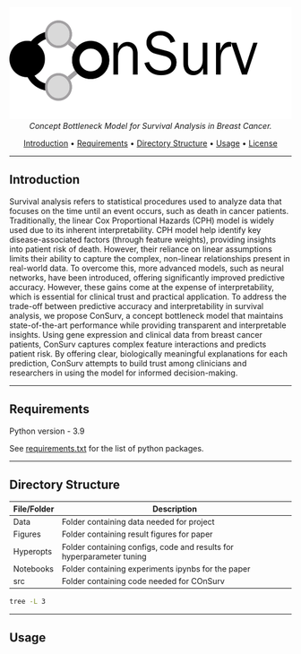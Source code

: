 <div align="center">
  <img height="200" alt="ConSurv" src="./figures/Logo.png/">
</div>

<div align="center">
  <em>Concept Bottleneck Model for Survival Analysis in Breast Cancer.</em>
</div>

 <p align="center">
  <a href="#Introduction">Introduction</a> •
  <a href="#Requirements">Requirements</a> •
  <a href="#Directory-Structure">Directory Structure</a> •
  <a href="#Usage">Usage</a> •
  <a href="#license">License</a> 
</p>

---
## Introduction
Survival analysis refers to statistical procedures used to analyze data that focuses on the time until an event occurs, such as death in cancer patients. Traditionally, the linear Cox Proportional Hazards (CPH) model is widely used due to its inherent interpretability. CPH model help identify key disease-associated factors (through feature weights), providing insights into patient risk of death. However, their reliance on linear assumptions limits their ability to capture the complex, non-linear relationships present in real-world data. To overcome this, more advanced models, such as neural networks, have been introduced, offering significantly improved predictive accuracy. However, these gains come at the expense of interpretability, which is essential for clinical trust and practical application. To address the trade-off between predictive accuracy and interpretability in survival analysis, we propose ConSurv, a concept bottleneck model that maintains state-of-the-art performance while providing transparent and interpretable insights. Using gene expression and clinical data from breast cancer patients, ConSurv captures complex feature interactions and predicts patient risk. By offering clear, biologically meaningful explanations for each prediction, ConSurv attempts to build trust among clinicians and researchers in using the model for informed decision-making.


---
## Requirements

Python version - 3.9

See <a href="./requirements.txt"> requirements.txt</a> for the list of python packages.


---
## Directory Structure

| File/Folder | Description |
| ----------- | ----------- |
| Data | Folder containing data needed for project |
| Figures | Folder containing result figures for paper |
| Hyperopts | Folder containing configs, code and results for hyperparameter tuning |
| Notebooks | Folder containing experiments ipynbs for the paper|
| src | Folder containing  code needed for COnSurv|


```bash
tree -L 3

```
---
## Usage
